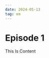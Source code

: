 ```yaml
---
date: 2024-05-13
tag: em
---
```


# Episode 1 <Badge text="New" type="tip" />

This Is Content
